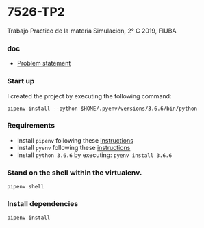 # 7526-TP2
Trabajo Practico de la materia Simulacion, 2° C 2019, FIUBA

### doc

- [Problem statement](doc/problem_statement.pdf)

### Start up

I created the project by executing the following command:
```
pipenv install --python $HOME/.pyenv/versions/3.6.6/bin/python
```

### Requirements
- Install `pipenv` following these [instructions](https://pipenv-fork.readthedocs.io/en/latest/install.html#installing-pipenv)
- Install `pyenv` following these [instructions](https://github.com/pyenv/pyenv)
- Install `python 3.6.6` by executing: `pyenv install 3.6.6`

### Stand on the shell within the virtualenv.
```
pipenv shell
```

### Install dependencies
```
pipenv install
```
